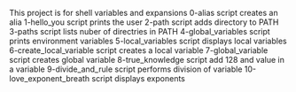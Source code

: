 This project is for shell variables and expansions
0-alias script creates an alia
1-hello_you script prints the user
2-path script adds directory to PATH
3-paths script lists nuber of directries in PATH
4-global_variables script prints environment variables
5-local_variables script displays local variables
6-create_local_variable script creates a local variable
7-global_variable script creates global variable
8-true_knowledge script add 128 and value in a variable
9-divide_and_rule script performs division of variable
10-love_exponent_breath script displays exponents
